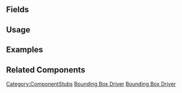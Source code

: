 <languages></languages> <translate>

## Fields

## Usage

## Examples

## Related Components

</translate>

[Category:ComponentStubs](Category:ComponentStubs "wikilink") [Bounding
Box Driver](Category:Components{{#translation:}} "wikilink") [Bounding
Box
Driver](Category:Components:Transform:Drivers{{#translation:}} "wikilink")